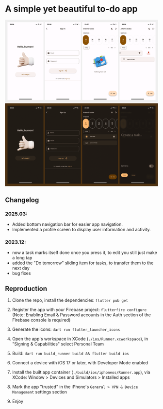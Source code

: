 # A simple yet beautiful to-do app

<img src="./screenshots/light.png" width="600" alt="light theme">
<img src="./screenshots/dark.png" width="600" alt="dark theme">

## Changelog

### 2025.03:

-   Added bottom navigation bar for easier app navigation.
-   Implemented a profile screen to display user information and activity.

### 2023.12:

-   now a task marks itself done once you press it, to edit you still just make a long tap
-   added the "Do tomorrow" sliding item for tasks, to transfer them to the next day
-   bug fixes

## Reproduction

1. Clone the repo, install the dependencies: `flutter pub get`

2. Register the app with your Firebase project: `flutterfire configure` (Note: Enabling Email & Password accounts in the Auth section of the Firebase console is required)

3. Generate the icons: `dart run flutter_launcher_icons`

4. Open the app's workspace in XCode (`./ios/Runner.xcworkspace`), in "Signing & Capabilities" select Personal Team

5. Build: `dart run build_runner build && flutter build ios`

6. Connect a device with iOS 17 or later, with Developer Mode enabled

7. Install the built app container (`./build/ios/iphoneos/Runner.app`), via XCode: Window > Devices and Simulators > Installed apps

8. Mark the app "trusted" in the iPhone's `General > VPN & Device Management` settings section

9. Enjoy
